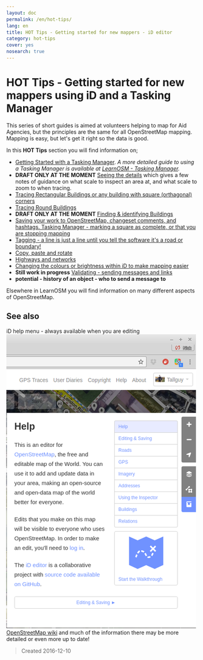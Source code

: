 ```yaml
---
layout: doc
permalink: /en/hot-tips/
lang: en
title: HOT Tips - Getting started for new mappers - iD editor
category: hot-tips
cover: yes
nosearch: true
---
```


HOT Tips - Getting started for new mappers using iD and a Tasking Manager
================

This series of short guides is aimed at volunteers helping to map for Aid Agencies, but the principles are the same for all OpenStreetMap mapping. Mapping is easy,  but let's get it right so the data is good.  

In this **HOT Tips** section you will find information on;  

- [Getting Started with a Tasking Manager](/en/hot-tips/getting-started/). *A more detailed guide to using a Tasking Manager is available at [LearnOSM - Tasking Manager](/en/coordination//tasking-manager/).*  
- **DRAFT ONLY AT THE MOMENT** [Seeing the details](/en/hot-tips/zoom/) which gives a few notes of guidance on what scale to inspect an area at, and what scale to zoom to when tracing.  
- [Tracing Rectangular Buildings or any building with square (orthagonal) corners](/en/hot-tips/tracing-rectangular-buildings/)  
- [Tracing Round Buildings](/en/hot-tips/tracing-round-buildings/)  
- **DRAFT ONLY AT THE MOMENT** [Finding & identifying Buildings](/en/hot-tips/finding-buildings/)  
- [Saving your work to OpenStreetMap, changeset comments, and hashtags. Tasking Manager - marking a square as complete, or that you are stopping mapping](/en/hot-tips/saving/)  
- [Tagging - a line is just a line until you tell the software it's a road or boundary!](/en/hot-tips/tagging/)  
- [Copy, paste and rotate](/en/hot-tips/copy-paste/)  
- [Highways and networks](/en/hot-tips/network/)  
- [Changing the colours or brightness within iD to make mapping easier](/en/hot-tips/enhance/)  
- **Still work in progress** [Validating - sending messages and links](/en/hot-tips/validate/)  
- **potential - history of an object - who to send a message to**  


Elsewhere in LearnOSM you will find information on many different aspects of OpenStreetMap.

See also  
---------

iD help menu - always available when you are editing  
![iD help][]  
[OpenStreetMap wiki](https://wiki.openstreetmap.org/wiki/Main_Page) and much of the information there may be more detailed or even more up to date!  



> Created 2016-12-10  


[HOT logo with text]:/images/hot-tips/Hot_logo_with_text.svg
[iD help]:/images/hot-tips/iD-help.png
